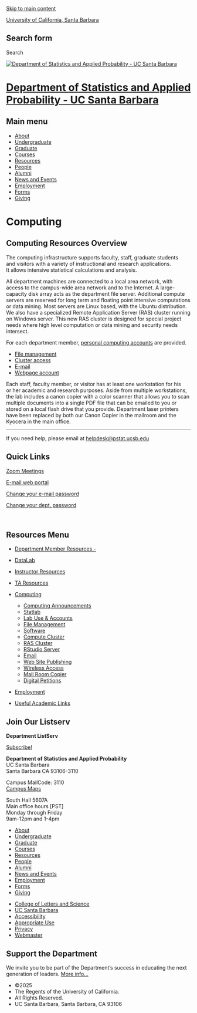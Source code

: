 [Skip to main content](#main-content)

[University of California, Santa Barbara](http://www.ucsb.edu)

## Search form

Search

[![Department of Statistics and Applied Probability - UC Santa Barbara](https://www.pstat.ucsb.edu/sites/default/themes/at_lsit/images/department/pstat-banner-navy.svg)](/)

# [Department of Statistics and Applied Probability - UC Santa Barbara](/ "Home page")

## Main menu

- [About](/about "About")
- [Undergraduate](/undergrad)
- [Graduate](/graduate)
- [Courses](/courses)
- [Resources](/resources "Resources")
- [People](/people)
- [Alumni](/alumni "Undergraduate Alumni")
- [News and Events](/news)
- [Employment](/about/employment "Employment")
- [Forms](/forms "Forms")
- [Giving](/giving "Giving")

# Computing

## Computing Resources Overview

The computing infrastructure supports faculty, staff, graduate students and visitors with a variety of instructional and research applications. It allows intensive statistical calculations and analysis.

All department machines are connected to a local area network, with access to the campus-wide area network and to the Internet. A large-capacity disk array acts as the department file server. Additional compute servers are reserved for long term and floating point intensive computations or data mining. Most servers are Linux based, with the Ubuntu distribution. We also have a specialized Remote Application Server (RAS) cluster running on Windows server. This new RAS cluster is designed for special project needs where high level computation or data mining and security needs intersect.

For each department member, [personal computing accounts](https://www.pstat.ucsb.edu/resources/computing/lab-use "Accounts") are provided.

- [File management](/resources/computing/file-management "File Management")
- [Cluster access](/resources/computing/cluster "Cluster")
- [E-mail](https://secure.lsit.ucsb.edu/stat/d7/resources/computing/email "Email")
- [Webpage account](/resources/computing/website "Web Publishing")

Each staff, faculty member, or visitor has at least one workstation for his or her academic and research purposes. Aside from multiple workstations, the lab includes a canon copier with a color scanner that allows you to scan multiple documents into a single PDF file that can be emailed to you or stored on a local flash drive that you provide. Department laser printers have been replaced by both our Canon Copier in the mailroom and the Kyocera in the main office.

* * *

If you need help, please email at [helpdesk@pstat.ucsb.edu](mailto:help@pstat.ucsb.edu "Write an email (mail client launch)")

## Quick Links

[Zoom Meetings](https://www.it.ucsb.edu/zoom-video-conferencing)

[E-mail web portal](https://mail.google.com/a/ucsb.edu)

[Change your e-mail password](http://www.connect.ucsb.edu/usage/changing-my-password)

[Change your dept. password](https://kingslanding.pstat.ucsb.edu/setting/changeps.php)

 

## Resources Menu

- [Department Member Resources -](/resources "Department Member Resources")
- [DataLab](/resources/statlab "DataLab")
- [Instructor Resources](/resources/instructor "Instructor Resources")
- [TA Resources](/resources/ta-resources "TA Resources")
- [Computing](/resources/computing "Computing")
  
  - [Computing Announcements](/resources/computing/announcements "Computing Announcements")
  - [Statlab](/resources/computing/statlab "Statlab")
  - [Lab Use &amp; Accounts](/resources/computing/lab-use "Lab Use & Accounts")
  - [File Management](/resources/computing/file-management "File Management")
  - [Software](/resources/computing/software "Software")
  - [Compute Cluster](/resources/computing/cluster "Compute Cluster")
  - [RAS Cluster](/resources/computing/ras "RAS Cluster")
  - [RStudio Server](/resources/computing/rstudio "RStudio Server")
  - [Email](/resources/computing/email "Email")
  - [Web Site Publishing](/resources/computing/website "Web Site Publishing")
  - [Wireless Access](/resources/computing/wireless "Wireless Access")
  - [Mail Room Copier](/resources/computing/copier "Mail Room Copier")
  - [Digital Petitions](/resources/computing/digital-petitions "Digital Petitions")
- [Employment](/about/employment "Employment")
- [Useful Academic Links](/resources/useful "Useful Academic Links")

## Join Our Listserv

**Department ListServ**

[Subscribe!](https://groups.google.com/u/1/a/pstat.ucsb.edu/g/pstat-undergrad?hl=en)

**Department of Statistics and Applied Probability**  
UC Santa Barbara  
Santa Barbara CA 93106-3110

Campus MailCode: 3110  
[Campus Maps](http://www.aw.id.ucsb.edu/maps/)

South Hall 5607A  
Main office hours \[PST]  
Monday through Friday  
9am-12pm and 1-4pm

- [About](/about "About")
- [Undergraduate](/undergrad)
- [Graduate](/graduate)
- [Courses](/courses)
- [Resources](/resources "Resources")
- [People](/people)
- [Alumni](/alumni "Undergraduate Alumni")
- [News and Events](/news)
- [Employment](/about/employment "Employment")
- [Forms](/forms "Forms")
- [Giving](/giving "Giving")

<!--THE END-->

- [College of Letters and Science](http://www.college.ucsb.edu "College of Letters and Science")
- [UC Santa Barbara](http://www.ucsb.edu "UC Santa Barbara")
- [Accessibility](/accessibility "Accessibility")
- [Appropriate Use](http://www.policy.ucsb.edu/terms_of_use/ "Appropriate Use")
- [Privacy](http://www.policy.ucsb.edu/privacy-notification/ "Privacy")
- [Webmaster](mailto:help@pstat.ucsb.edu "Webmaster")

## Support the Department

We invite you to be part of the Department’s success in educating the next generation of leaders. [More info...](/giving)

- ©2025
- The Regents of the University of California.
- All Rights Reserved.
- UC Santa Barbara, Santa Barbara, CA 93106
